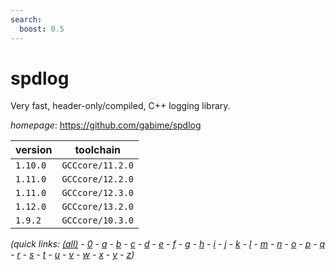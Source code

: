 ```yaml
---
search:
  boost: 0.5
---
```

# spdlog

Very fast, header-only/compiled, C++ logging library.

*homepage*: <https://github.com/gabime/spdlog>

version | toolchain
--------|----------
``1.10.0`` | ``GCCcore/11.2.0``
``1.11.0`` | ``GCCcore/12.2.0``
``1.11.0`` | ``GCCcore/12.3.0``
``1.12.0`` | ``GCCcore/13.2.0``
``1.9.2`` | ``GCCcore/10.3.0``


*(quick links: [(all)](../index.md) - [0](../0/index.md) - [a](../a/index.md) - [b](../b/index.md) - [c](../c/index.md) - [d](../d/index.md) - [e](../e/index.md) - [f](../f/index.md) - [g](../g/index.md) - [h](../h/index.md) - [i](../i/index.md) - [j](../j/index.md) - [k](../k/index.md) - [l](../l/index.md) - [m](../m/index.md) - [n](../n/index.md) - [o](../o/index.md) - [p](../p/index.md) - [q](../q/index.md) - [r](../r/index.md) - [s](../s/index.md) - [t](../t/index.md) - [u](../u/index.md) - [v](../v/index.md) - [w](../w/index.md) - [x](../x/index.md) - [y](../y/index.md) - [z](../z/index.md))*

